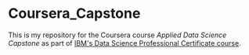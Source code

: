 # Coursera_Capstone

This is my repository for the Coursera course _Applied Data Science Capstone_ as part of [IBM's Data Science Professional Certificate course](https://www.coursera.org/professional-certificates/ibm-data-science).

